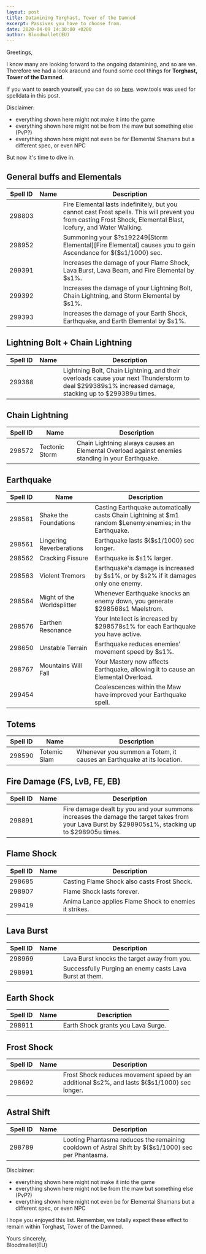 ```yaml
---
layout: post
title: Datamining Torghast, Tower of the Damned
excerpt: Passives you have to choose from.
date: 2020-04-09 14:30:00 +0200
author: Bloodmallet(EU)
---
```


Greetings,

I know many are looking forward to the ongoing datamining, and so are we. Therefore we had a look araound and found some cool things for **Torghast, Tower of the Damned**.

If you want to search yourself, you can do so [here](https://wow.tools/dbc/?dbc=spell). wow.tools was used for spelldata in this post.

Disclaimer:
- everything shown here might not make it into the game
- everything shown here might not be from the maw but something else (PvP?)
- everything shown here might not even be for Elemental Shamans but a different spec, or even NPC

But now it's time to dive in.


## General buffs and Elementals

| Spell ID | Name | Description |
| --- | --- | --- |
| 298803 | | Fire Elemental lasts indefinitely, but you cannot cast Frost spells. This will prevent you from casting Frost Shock, Elemental Blast, Icefury, and Water Walking. |
| 298952 | | Summoning your $?s192249[Storm Elemental][Fire Elemental] causes you to gain Ascendance for ${$s1/1000} sec. |
| 299391 | | Increases the damage of your Flame Shock, Lava Burst, Lava Beam, and Fire Elemental by $s1%. |
| 299392 | | Increases the damage of your Lightning Bolt, Chain Lightning, and Storm Elemental by $s1%. |
| 299393 | | Increases the damage of your Earth Shock, Earthquake, and Earth Elemental by $s1%. |


## Lightning Bolt + Chain Lightning

| Spell ID | Name | Description |
| --- | --- | --- |
| 299388 | | Lightning Bolt, Chain Lightning, and their overloads cause your next Thunderstorm to deal $299389s1% increased damage, stacking up to $299389u times. |


## Chain Lightning

| Spell ID | Name | Description |
| --- | --- | --- |
| 298572 | Tectonic Storm | Chain Lightning always causes an Elemental Overload against enemies standing in your Earthquake. |


## Earthquake

| Spell ID | Name | Description |
| --- | --- | --- |
| 298581 | Shake the Foundations | Casting Earthquake automatically casts Chain Lightning at $m1 random $Lenemy:enemies; in the Earthquake. |
| 298561 | Lingering Reverberations | Earthquake lasts ${$s1/1000} sec longer. |
| 298562 | Cracking Fissure | Earthquake is $s1% larger. |
| 298563 | Violent Tremors | Earthquake's damage is increased by $s1%, or by $s2% if it damages only one enemy. |
| 298564 | Might of the Worldsplitter | Whenever Earthquake knocks an enemy down, you generate $298568s1 Maelstrom. |
| 298576 | Earthen Resonance | Your Intellect is increased by $298578s1% for each Earthquake you have active. |
| 298650 | Unstable Terrain | Earthquake reduces enemies' movement speed by $s1%. |
| 298767 | Mountains Will Fall | Your Mastery now affects Earthquake, allowing it to cause an Elemental Overload. |
| 299454 | | Coalescences within the Maw have improved your Earthquake spell. |


## Totems

| Spell ID | Name | Description |
| --- | --- | --- |
| 298590 | Totemic Slam | Whenever you summon a Totem, it causes an Earthquake at its location. |


## Fire Damage (FS, LvB, FE, EB)

| Spell ID | Name | Description |
| --- | --- | --- |
| 298891 | | Fire damage dealt by you and your summons increases the damage the target takes from your Lava Burst by $298905s1%, stacking up to $298905u times. |


## Flame Shock

| Spell ID | Name | Description |
| --- | --- | --- |
| 298685 | | Casting Flame Shock also casts Frost Shock. |
| 298907 | | Flame Shock lasts forever. |
| 299419 | | Anima Lance applies Flame Shock to enemies it strikes. |


## Lava Burst

| Spell ID | Name | Description |
| --- | --- | --- |
| 298969 | | Lava Burst knocks the target away from you. |
| 298991 | | Successfully Purging an enemy casts Lava Burst at them. |


## Earth Shock

| Spell ID | Name | Description |
| --- | --- | --- |
| 298911 | | Earth Shock grants you Lava Surge. |


## Frost Shock

| Spell ID | Name | Description |
| --- | --- | --- |
| 298692 | | Frost Shock reduces movement speed by an additional $s2%, and lasts ${$s1/1000} sec longer. |


## Astral Shift

| Spell ID | Name | Description |
| --- | --- | --- |
| 298789 | | Looting Phantasma reduces the remaining cooldown of Astral Shift by ${$s1/1000} sec per Phantasma. |


Disclaimer:
- everything shown here might not make it into the game
- everything shown here might not be from the maw but something else (PvP?)
- everything shown here might not even be for Elemental Shamans but a different spec, or even NPC

I hope you enjoyed this list. Remember, we totally expect these effect to remain within Torghast, Tower of the Damned.

Yours sincerely,<br/>
Bloodmallet(EU)
